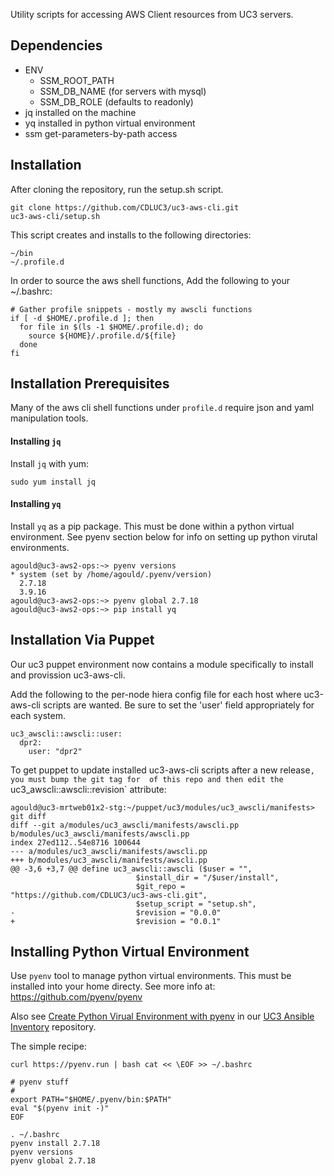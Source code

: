 Utility scripts for accessing AWS Client resources from UC3 servers.

## Dependencies

- ENV
  - SSM_ROOT_PATH
  - SSM_DB_NAME (for servers with mysql)
  - SSM_DB_ROLE (defaults to readonly)
- jq installed on the machine
- yq installed in python virtual environment
- ssm get-parameters-by-path access


## Installation

After cloning the repository, run the setup.sh script. 

    git clone https://github.com/CDLUC3/uc3-aws-cli.git
    uc3-aws-cli/setup.sh

This script creates and installs to the following directories:

    ~/bin
    ~/.profile.d

In order to source the aws shell functions,  Add the following to your ~/.bashrc:

    # Gather profile snippets - mostly my awscli functions
    if [ -d $HOME/.profile.d ]; then
      for file in $(ls -1 $HOME/.profile.d); do
        source ${HOME}/.profile.d/${file}
      done
    fi

## Installation Prerequisites

Many of the aws cli shell functions under `profile.d` require json and yaml
manipulation tools.

#### Installing `jq`

Install `jq` with yum:
```
sudo yum install jq
```

#### Installing `yq`

Install `yq` as a pip package.  This must be done within a python virtual environment.
See pyenv section below for info on setting up python virutal environments.
```
agould@uc3-aws2-ops:~> pyenv versions
* system (set by /home/agould/.pyenv/version)
  2.7.18
  3.9.16
agould@uc3-aws2-ops:~> pyenv global 2.7.18
agould@uc3-aws2-ops:~> pip install yq
```



## Installation Via Puppet

Our uc3 puppet environment now contains a module specifically to install and
provission uc3-aws-cli.

Add the following to the per-node hiera config file for each host where
uc3-aws-cli scripts are wanted.  Be sure to set the 'user' field appropriately
for each system.

    uc3_awscli::awscli::user:
      dpr2:
        user: "dpr2"


To get puppet to update installed uc3-aws-cli scripts after a new release`, you must bump the git tag for 
of this repo and then edit the `uc3_awscli::awscli::revision` attribute:

    agould@uc3-mrtweb01x2-stg:~/puppet/uc3/modules/uc3_awscli/manifests> git diff
    diff --git a/modules/uc3_awscli/manifests/awscli.pp b/modules/uc3_awscli/manifests/awscli.pp
    index 27ed112..54e8716 100644
    --- a/modules/uc3_awscli/manifests/awscli.pp
    +++ b/modules/uc3_awscli/manifests/awscli.pp
    @@ -3,6 +3,7 @@ define uc3_awscli::awscli ($user = "",
                                $install_dir = "/$user/install",
                                $git_repo = "https://github.com/CDLUC3/uc3-aws-cli.git",
                                $setup_script = "setup.sh",
    -                           $revision = "0.0.0"
    +                           $revision = "0.0.1"


## Installing Python Virtual Environment

Use `pyenv` tool to manage python virtual environments.  This must be installed into
your home directy.  See more info at: https://github.com/pyenv/pyenv

Also see [Create Python Virual Environment with pyenv](https://github.com/CDLUC3/uc3ops-ansible-inventory#create-python-virual-environment-with-pyenv) in our [UC3 Ansible Inventory](https://github.com/CDLUC3/uc3ops-ansible-inventory) repository.


The simple recipe:

```
curl https://pyenv.run | bash cat << \EOF >> ~/.bashrc

# pyenv stuff
#
export PATH="$HOME/.pyenv/bin:$PATH"
eval "$(pyenv init -)"
EOF

. ~/.bashrc
pyenv install 2.7.18
pyenv versions
pyenv global 2.7.18
```
